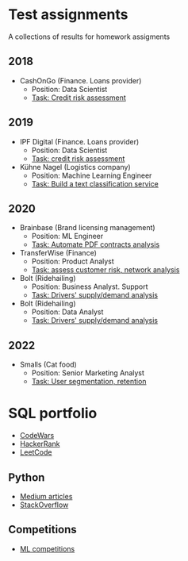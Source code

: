 # Test assignments

A collections of results for homework assigments

## 2018
- CashOnGo (Finance. Loans provider)
  - Position: Data Scientist
  - [Task: Credit risk assessment](https://github.com/yurywallet/test_assignments/tree/main/cashongo)
 
## 2019
- IPF Digital (Finance. Loans provider)
  - Position: Data Scientist
  - [Task: credit risk assessment](https://github.com/yurywallet/test_assignments/tree/main/ipf_credit_scoring)
- Kühne Nagel (Logistics company)
  - Position: Machine Learning Engineer
  - [Task: Build a text classification service](https://github.com/yurywallet/test_assignments/tree/main/KuhneNagel_2019)
 
## 2020
- Brainbase (Brand licensing management) 
  - Position: ML Engineer
  - [Task: Automate PDF contracts analysis](https://github.com/yurywallet/test_assignments/tree/main/brainbase)
- TransferWise (Finance)
  - Position: Product Analyst
  - [Task: assess customer risk, network analysis](https://github.com/yurywallet/test_assignments/tree/main/2019_transferwise_wise)
- Bolt (Ridehailing)
  - Position: Business Analyst. Support
  - [Task: Drivers' supply/demand analysis](https://github.com/yurywallet/test_assignments/tree/main/bolt)
- Bolt (Ridehailing)
  - Position: Data Analyst
  - [Task: Drivers' supply/demand analysis](https://github.com/yurywallet/test_assignments/tree/main/bolt)

## 2022
- Smalls (Cat food) 
  - Position: Senior Marketing Analyst
  - [Task: User segmentation, retention](https://github.com/yurywallet/test_assignments/tree/main/smalls)

# SQL portfolio
- [CodeWars](https://www.codewars.com/users/yurywallet/completed_solutions)
- [HackerRank](https://www.hackerrank.com/yurywallet)
- [LeetCode](https://leetcode.com/yury_wallet/)

## Python
- [Medium articles](https://medium.com/@yurywallet)
- [StackOverflow](https://stackoverflow.com/users/9043549/yury-wallet)

## Competitions
- [ML competitions](https://github.com/yurywallet/ml_competition)
